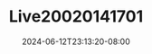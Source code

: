 --- 
title: "Live20020141701"
description: "streaming bokep Live20020141701  tele    "
date: 2024-06-12T23:13:20-08:00
file_code: "n4k33qc42v69"
draft: false
cover: "eczz4dq8ccnbkhva.jpg"
tags: ["indo", "bokep-indo", "bokep-viral", "bokep-ig"]
length: 3600
fld_id: "1483160"
foldername: "arsyila"
categories: ["arsyila"]
views: 0
---